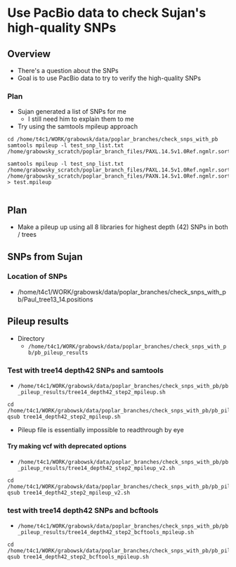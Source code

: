 # Use PacBio data to check Sujan's high-quality SNPs

## Overview
* There's a question about the SNPs
* Goal is to use PacBio data to try to verify the high-quality SNPs
### Plan
* Sujan generated a list of SNPs for me
  * I still need him to explain them to me
* Try using the samtools mpileup approach

```
cd /home/t4c1/WORK/grabowsk/data/poplar_branches/check_snps_with_pb
samtools mpileup -l test_snp_list.txt /home/grabowsky_scratch/poplar_branch_files/PAXL.14.5v1.0Ref.ngmlr.sorted.withRG.bam

samtools mpileup -l test_snp_list.txt /home/grabowsky_scratch/poplar_branch_files/PAXL.14.5v1.0Ref.ngmlr.sorted.withRG.bam /home/grabowsky_scratch/poplar_branch_files/PAXN.14.5v1.0Ref.ngmlr.sorted.withRG.bam > test.mpileup


```

## Plan
* Make a pileup up using all 8 libraries for highest depth (42) SNPs in both /
trees

## SNPs from Sujan
### Location of SNPs
* /home/t4c1/WORK/grabowsk/data/poplar_branches/check_snps_with_pb/Paul_tree13_14.positions


## Pileup results
* Directory
  * `/home/t4c1/WORK/grabowsk/data/poplar_branches/check_snps_with_pb/pb_pileup_results`
### Test with tree14 depth42 SNPs and samtools
* `/home/t4c1/WORK/grabowsk/data/poplar_branches/check_snps_with_pb/pb_pileup_results/tree14_depth42_step2_mpileup.sh`
```
cd /home/t4c1/WORK/grabowsk/data/poplar_branches/check_snps_with_pb/pb_pileup_results
qsub tree14_depth42_step2_mpileup.sh
```
* Pileup file is essentially impossible to readthrough by eye
#### Try making vcf with deprecated options
* `/home/t4c1/WORK/grabowsk/data/poplar_branches/check_snps_with_pb/pb_pileup_results/tree14_depth42_step2_mpileup_v2.sh`
```
cd /home/t4c1/WORK/grabowsk/data/poplar_branches/check_snps_with_pb/pb_pileup_results
qsub tree14_depth42_step2_mpileup_v2.sh
```
### test with tree14 depth42 SNPs and bcftools
* `/home/t4c1/WORK/grabowsk/data/poplar_branches/check_snps_with_pb/pb_pileup_results/tree14_depth42_step2_bcftools_mpileup.sh`
```
cd /home/t4c1/WORK/grabowsk/data/poplar_branches/check_snps_with_pb/pb_pileup_results
qsub tree14_depth42_step2_bcftools_mpileup.sh
```


